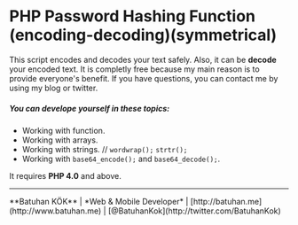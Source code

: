 # PHP Password Hashing Function (encoding-decoding)(symmetrical)
This script encodes and decodes your text safely. Also, it can be **decode** your encoded text. It is completly free because my main reason is to provide everyone's benefit. If you have questions, you can contact me by using my blog or twitter.

##### You can develope yourself in these topics:
- Working with function.
- Working with arrays.
- Working with strings. // ` wordwrap(); ` ` strtr(); `
- Working with ` base64_encode(); ` and ` base64_decode(); `.

It requires **PHP 4.0** and above.

<hr />
**Batuhan KÖK**
| *Web & Mobile Developer*
| [http://batuhan.me](http://www.batuhan.me)
| [@BatuhanKok](http://twitter.com/BatuhanKok)
